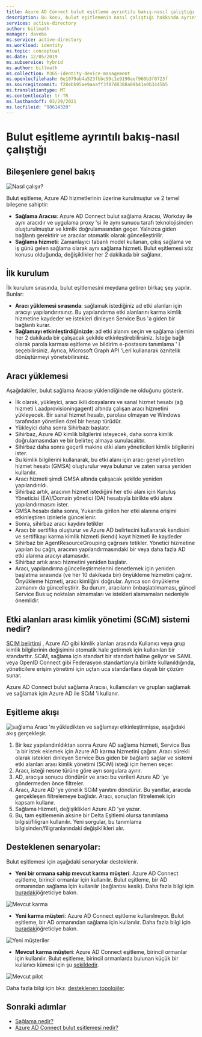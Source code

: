 ```yaml
---
title: Azure AD Connect bulut eşitleme ayrıntılı bakış-nasıl çalıştığı
description: Bu konu, bulut eşitlemenin nasıl çalıştığı hakkında ayrıntılı bilgi sağlar.
services: active-directory
author: billmath
manager: daveba
ms.service: active-directory
ms.workload: identity
ms.topic: conceptual
ms.date: 12/05/2019
ms.subservice: hybrid
ms.author: billmath
ms.collection: M365-identity-device-management
ms.openlocfilehash: 0e1079ab4a523fbbc99c1e9190aef960b3f0723f
ms.sourcegitcommit: f28ebb95ae9aaaff3f87d8388a09b41e0b3445b5
ms.translationtype: MT
ms.contentlocale: tr-TR
ms.lasthandoff: 03/29/2021
ms.locfileid: "98614320"
---
```

# <a name="cloud-sync-deep-dive---how-it-works"></a>Bulut eşitleme ayrıntılı bakış-nasıl çalıştığı

## <a name="overview-of-components"></a>Bileşenlere genel bakış

![Nasıl çalışır?](media/concept-how-it-works/how-1.png)

Bulut eşitleme, Azure AD hizmetlerinin üzerine kurulmuştur ve 2 temel bileşene sahiptir:

- **Sağlama Aracısı**: Azure AD Connect bulut sağlama Aracısı, Workday ile aynı aracıdır ve uygulama proxy 'si ile aynı sunucu tarafı teknolojisinden oluşturulmuştur ve kimlik doğrulamasından geçer. Yalnızca giden bağlantı gerektirir ve aracılar otomatik olarak güncelleştirilir. 
- **Sağlama hizmeti**: Zamanlayıcı tabanlı model kullanan, çıkış sağlama ve iş günü gelen sağlama olarak aynı sağlama hizmeti. Bulut eşitlemesi söz konusu olduğunda, değişiklikler her 2 dakikada bir sağlanır.


## <a name="initial-setup"></a>İlk kurulum
İlk kurulum sırasında, bulut eşitlemesini meydana getiren birkaç şey yapılır.  Bunlar: 

- **Aracı yüklemesi sırasında**: sağlamak istediğiniz ad etki alanları için aracıyı yapılandırırsınız.  Bu yapılandırma etki alanlarını karma kimlik hizmetine kaydeder ve istekleri dinleyen Service Bus 'a giden bir bağlantı kurar.
- **Sağlamayı etkinleştirdiğinizde**: ad etki alanını seçin ve sağlama işlemini her 2 dakikada bir çalışacak şekilde etkinleştirebilirsiniz. İsteğe bağlı olarak parola karması eşitleme ve bildirim e-postasını tanımlama ' i seçebilirsiniz. Ayrıca, Microsoft Graph API 'Leri kullanarak öznitelik dönüştürmeyi yönetebilirsiniz.


## <a name="agent-installation"></a>Aracı yüklemesi
Aşağıdakiler, bulut sağlama Aracısı yüklendiğinde ne olduğunu gösterir.

- İlk olarak, yükleyici, aracı ikili dosyalarını ve sanal hizmet hesabı (ağ hizmeti \ aadprovisioningagent) altında çalışan aracı hizmetini yükleyecek.  Bir sanal hizmet hesabı, parolası olmayan ve Windows tarafından yönetilen özel bir hesap türüdür.
- Yükleyici daha sonra Sihirbazı başlatır.
- Sihirbaz, Azure AD kimlik bilgilerini isteyecek, daha sonra kimlik doğrulamasından ve bir belirteç almaya sunulacaktır.
- Sihirbaz daha sonra geçerli makine etki alanı yöneticileri kimlik bilgilerini ister.
- Bu kimlik bilgilerini kullanarak, bu etki alanı için aracı genel yönetilen hizmet hesabı (GMSA) oluşturulur veya bulunur ve zaten varsa yeniden kullanılır.
- Aracı hizmeti şimdi GMSA altında çalışacak şekilde yeniden yapılandırıldı.
- Sihirbaz artık, aracının hizmet istediğini her etki alanı için Kuruluş Yöneticisi (EA)/Domain yönetici (DA) hesabıyla birlikte etki alanı yapılandırmasını ister.
- GMSA hesabı daha sonra, Yukarıda girilen her etki alanına erişimi etkinleştiren izinlerle güncellenir.
- Sonra, sihirbaz aracı kaydını tetikler
- Aracı bir sertifika oluşturur ve Azure AD belirtecini kullanarak kendisini ve sertifikayı karma kimlik hizmeti (kendı) kayıt hizmeti ile kaydeder
- Sihirbaz bir AgentResourceGrouping çağrısını tetikler. Yönetici hizmetine yapılan bu çağrı, aracının yapılandırmasındaki bir veya daha fazla AD etki alanına aracıyı atamasıdır.
- Sihirbaz artık aracı hizmetini yeniden başlatır.
- Aracı, yapılandırma güncelleştirmelerini denetlemek için yeniden başlatma sırasında (ve her 10 dakikada bir) önyükleme hizmetini çağırır.  Önyükleme hizmeti, aracı kimliğini doğrular.  Ayrıca son önyükleme zamanını da güncelleştirir.  Bu durum, aracıların önbaşlatılmaması, güncel Service Bus uç noktaları almamaları ve istekleri alamamaları nedeniyle önemlidir. 


## <a name="what-is-system-for-cross-domain-identity-management-scim"></a>Etki alanları arası kimlik yönetimi (SCıM) sistemi nedir?

[SCIM belirtimi](https://tools.ietf.org/html/draft-scim-core-schema-01) , Azure AD gibi kimlik alanları arasında Kullanıcı veya grup kimlik bilgilerinin değişimini otomatik hale getirmek için kullanılan bir standarttır. SCıM, sağlama için standart bir standart haline geliyor ve SAML veya OpenID Connect gibi Federasyon standartlarıyla birlikte kullanıldığında, yöneticilere erişim yönetimi için uçtan uca standartlara dayalı bir çözüm sunar.

Azure AD Connect bulut sağlama Aracısı, kullanıcıları ve grupları sağlamak ve sağlamak için Azure AD ile SCıM 'i kullanır.

## <a name="synchronization-flow"></a>Eşitleme akışı
![sağlama ](media/concept-how-it-works/provisioning-4.png) Aracı 'nı yükledikten ve sağlamayı etkinleştirmişse, aşağıdaki akış gerçekleşir.

1.  Bir kez yapılandırıldıktan sonra Azure AD sağlama hizmeti, Service Bus 'a bir istek eklemek için Azure AD karma hizmetini çağırır. Aracı sürekli olarak istekleri dinleyen Service Bus giden bir bağlantı sağlar ve sistemi etki alanları arası kimlik yönetimi (SCıM) isteği için hemen seçer. 
2.  Aracı, isteği nesne türüne göre ayrı sorgulara ayırır. 
3.  AD, aracıya sonucu döndürür ve aracı bu verileri Azure AD 'ye göndermeden önce filtreler.  
4.  Aracı, Azure AD 'ye yönelik SCıM yanıtını döndürür.  Bu yanıtlar, aracıda gerçekleşen filtrelemeye bağlıdır.  Aracı, sonuçları filtrelemek için kapsam kullanır. 
5.  Sağlama Hizmeti, değişiklikleri Azure AD 'ye yazar.
6. Bu, tam eşitlemenin aksine bir Delta Eşitlemi olursa tanımlama bilgisi/filigran kullanılır. Yeni sorgular, bu tanımlama bilgisinden/filigranlarındaki değişiklikleri alır.

## <a name="supported-scenarios"></a>Desteklenen senaryolar:
Bulut eşitlemesi için aşağıdaki senaryolar desteklenir.


- **Yeni bir ormana sahip mevcut karma müşteri**: Azure AD Connect eşitleme, birincil ormanlar için kullanılır. Bulut eşitleme, bir AD ormanından sağlama için kullanılır (bağlantısı kesik). Daha fazla bilgi için [buradaki](tutorial-existing-forest.md)öğreticiye bakın.

 ![Mevcut karma](media/tutorial-existing-forest/existing-forest-new-forest-2.png)
- **Yeni karma müşteri**: Azure AD Connect eşitleme kullanılmıyor. Bulut eşitleme, bir AD ormanından sağlama için kullanılır.  Daha fazla bilgi için [buradaki](tutorial-single-forest.md)öğreticiye bakın.
 
 ![Yeni müşteriler](media/tutorial-single-forest/diagram-2.png)

- **Mevcut karma müşteri**: Azure AD Connect eşitleme, birincil ormanlar için kullanılır. Bulut eşitleme, birincil ormanlarda bulunan küçük bir kullanıcı kümesi için şu [şekildedir](tutorial-existing-forest.md).

 ![Mevcut pilot](media/tutorial-migrate-aadc-aadccp/diagram-2.png)

Daha fazla bilgi için bkz. [desteklenen topolojiler](plan-cloud-sync-topologies.md).



## <a name="next-steps"></a>Sonraki adımlar 

- [Sağlama nedir?](what-is-provisioning.md)
- [Azure AD Connect bulut eşitlemesi nedir?](what-is-cloud-sync.md)
